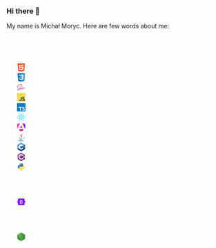 ### Hi there 👋
My name is Michał Moryc. Here are few words about me:
<div style="color: white; font-family: Arial, sans-serif;">
    <h3>Programming languages, libraries, and technologies I mainly worked with:</h3>
    <ul>
        <li><img src="https://raw.githubusercontent.com/devicons/devicon/master/icons/html5/html5-original.svg" width="20" height="20" alt="HTML Icon"> HTML</li>
        <li><img src="https://raw.githubusercontent.com/devicons/devicon/master/icons/css3/css3-original.svg" width="20" height="20" alt="CSS Icon"> CSS</li>
        <li><img src="https://raw.githubusercontent.com/devicons/devicon/master/icons/sass/sass-original.svg" width="20" height="20" alt="SASS Icon"> SASS</li>
        <li><img src="https://raw.githubusercontent.com/devicons/devicon/master/icons/javascript/javascript-original.svg" width="20" height="20" alt="JavaScript Icon"> JavaScript</li>
        <li><img src="https://raw.githubusercontent.com/devicons/devicon/master/icons/typescript/typescript-original.svg" width="20" height="20" alt="TypeScript Icon"> TypeScript</li>
        <li><img src="https://raw.githubusercontent.com/devicons/devicon/master/icons/react/react-original.svg" width="20" height="20" alt="React Icon"> React</li>
        <li><img src="https://raw.githubusercontent.com/devicons/devicon/master/icons/angular/angular-original.svg" width="20" height="20" alt="Angular Icon"> Angular</li>
        <li><img src="https://raw.githubusercontent.com/devicons/devicon/master/icons/java/java-original.svg" width="20" height="20" alt="Java Icon"> Spring</li>
        <li><img src="https://raw.githubusercontent.com/devicons/devicon/master/icons/cplusplus/cplusplus-original.svg" width="20" height="20" alt="C++ Icon"> C++</li>
        <li><img src="https://raw.githubusercontent.com/devicons/devicon/master/icons/csharp/csharp-original.svg" width="20" height="20" alt="C# Icon"> C#</li>
        <li><img src="https://raw.githubusercontent.com/devicons/devicon/master/icons/python/python-original.svg" width="20" height="20" alt="Python Icon"> Python</li>
    </ul>
    <h3>Technologies I used:</h3>
    <ul>
        <li><img src="https://raw.githubusercontent.com/devicons/devicon/master/icons/bootstrap/bootstrap-original.svg" width="20" height="20" alt="Bootstrap Icon"> Bootstrap</li>
    </ul>
    <h3>Technologies I worked with:</h3>
    <ul>
        <li><img src="https://raw.githubusercontent.com/devicons/devicon/master/icons/nodejs/nodejs-original.svg" width="20" height="20" alt="Node.js Icon"> Node.js</li>
    </ul>
</div>
